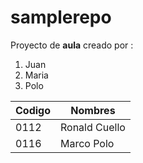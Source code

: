# samplerepo

Proyecto de **aula** creado por :

1. Juan
1. Maria
1. Polo


|  Codigo | Nombres  |
|---|---|
|  0112 | Ronald Cuello  | 
|  0116 | Marco Polo  | 
